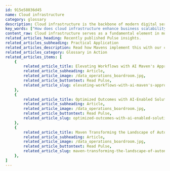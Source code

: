 ```yaml
---
id: 915e58036d45
name: Cloud infrastructure
category: glossary
description: Cloud infrastructure is the backbone of modern digital services, providing scalable and flexible hardware and software resources to support various service models, ensuring data continuity, cost efficiency, and enhanced collaboration across global teams.
key_words: ["How does cloud infrastructure enhance business scalability?", "Why is cloud infrastructure important for data continuity?", "What are the benefits of IaaS in cloud computing for businesses?", "How does PaaS differ from traditional on-premises software development?", "What is Containers as a Service and how does it benefit software deployment?", "How do cloud services improve team collaboration across different locations?", "What cost efficiencies do pay-per-use cloud models offer?", "How can businesses ensure security in their cloud infrastructure?", "What are the steps involved in successful cloud migration for enterprises?", "How do workplace cloud solutions increase organizational productivity?"]
content_raw: Cloud infrastructure serves as a fundamental element in modern technology solutions, underpinning a range of deployment frameworks, including Infrastructure as a Service (IaaS), Platform as a Service (PaaS), Containers as a Service (CaaS), and Software as a Service (SaaS). It consists of a backend stack of hardware and software, encompassing server hardware, storage, networking components, and virtualization software. The advantages of cloud infrastructure for businesses are manifold, offering flexibility and scalability that allow instant adjustments to meet demand fluctuations. With cloud infrastructure, data continuity is ensured through data mirroring across multiple servers or locations. These benefits, coupled with cost efficiency through pay-per-use models, make cloud infrastructure a viable solution for businesses of all sizes. Cloud infrastructure also enhances business operations by improving collaboration among teams in different geographical locations, providing streamlined access to shared files. Providers typically offer continual software updates, bolstering security and boosting service levels to ensure an optimum user experience. Maven Technologies offers a comprehensive suite of services encompassing the development of a cloud strategy, cloud migration, and ongoing cloud management and operation. Our tested methodologies help to ensure a quick, low-risk transition to the cloud, enhancing business transformation through preferred cloud models. Successful implementation of cloud infrastructure can lead to data center modernization, agile engineering environments, advanced web platforms, intelligent data platforms, and seamless migration of enterprise apps to the cloud. We also specialize in workplace cloud solutions to enhance productivity and reduce helpdesk calls. With our team of experienced professionals, Maven Technologies is adept at unlocking productivity with cutting-edge technology solutions, delivering lasting value.
related_articles_heading: Recently published Pulse insights.
related_articles_subheading: Practical Application
related_articles_description: Read how Mavens implement this with our clients.
related_articles_category: Glossary in Action
related_articles_items: [
	{
		related_article_title: Elevating Workflows with AI Maven's Approach,
		related_article_subheading: Article,
		related_article_image: /data_operations_boardroom.jpg,
		related_article_buttontext: Read Pulse,
		related_article_slug: elevating-workflows-with-ai-maven's-approach
	},
	{
		related_article_title: Optimized Outcomes with AI-Enabled Solutions,
		related_article_subheading: Article,
		related_article_image: /data_operations_boardroom.jpg,
		related_article_buttontext: Read Pulse,
		related_article_slug: optimized-outcomes-with-ai-enabled-solutions
	},
	{
		related_article_title: Maven Transforming the Landscape of Autonomous Vehicles,
		related_article_subheading: Article,
		related_article_image: /data_operations_boardroom.jpg,
		related_article_buttontext: Read Pulse,
		related_article_slug: maven-transforming-the-landscape-of-autonomous-vehicles
	},
]
---
```

